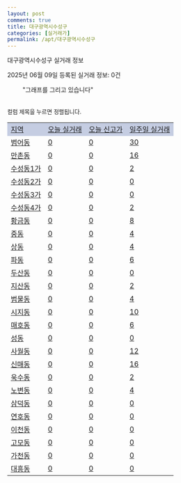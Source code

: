 ```yaml
---
layout: post
comments: true
title: 대구광역시수성구
categories: [실거래가]
permalink: /apt/대구광역시수성구
---
```


대구광역시수성구 실거래 정보

2025년 06월 09일 등록된 실거래 정보: 0건

<!--<script async src="https://pagead2.googlesyndication.com/pagead/js/adsbygoogle.js?client=ca-pub-3485438051770037"
 crossorigin="anonymous"></script>-->

<script type="text/javascript">
  google.charts.load('current', {'packages':['corechart']});
  google.charts.setOnLoadCallback(drawChart);

  function drawChart() {
    var data = google.visualization.arrayToDataTable([['거래일', '매매', '전월세', '전매'], ['21-01', 7, 6, 0], ['21-02', 0, 4, 0], ['21-03', 0, 2, 0], ['21-04', 0, 4, 0], ['21-05', 1, 0, 0], ['21-06', 0, 19, 0], ['21-07', 20, 112, 0], ['21-08', 156, 350, 1], ['21-09', 138, 383, 0], ['21-10', 140, 451, 0], ['21-11', 176, 363, 2], ['21-12', 118, 434, 1], ['22-01', 73, 418, 0], ['22-02', 74, 452, 0], ['22-03', 76, 330, 0], ['22-04', 107, 383, 0], ['22-05', 89, 422, 0], ['22-06', 74, 390, 1], ['22-07', 56, 340, 0], ['22-08', 9, 83, 0], ['23-07', 1, 3, 0], ['23-08', 1, 6, 0], ['23-09', 0, 6, 0], ['23-10', 50, 139, 1], ['23-11', 241, 654, 27], ['23-12', 213, 707, 31], ['24-01', 4, 27, 2], ['24-02', 1, 11, 0], ['24-03', 1, 4, 0], ['24-04', 0, 5, 0], ['24-05', 113, 96, 3], ['24-06', 346, 433, 21], ['24-07', 397, 505, 43], ['24-08', 410, 512, 42], ['24-09', 286, 374, 20], ['24-10', 349, 170, 360], ['24-11', 96, 0, 96], ['24-12', 208, 208, 208], ['25-01', 194, 194, 194], ['25-02', 227, 227, 227], ['25-03', 332, 332, 332], ['25-04', 319, 319, 319], ['25-05', 275, 275, 275], ['25-06', 17, 17, 17]]);

    var options = {
      title: '최근 1년간 유형별 거래량 추이',
      legend: { position: 'bottom' }
    };

    setTimeout(function() {
        var chart = new google.visualization.LineChart(document.getElementById('columnchart_material'));
        chart.draw(data, (options));
        document.getElementById('loading').style.display = 'none';
        var dayLabel = (new Date()).getDay();
        if (dayLabel < 2) {
            sorttable.innerSortFunction.apply(document.getElementById('week'), []);
            sorttable.innerSortFunction.apply(document.getElementById('week'), []);        
        }
        else {
            sorttable.innerSortFunction.apply(document.getElementById('today'), []);
            sorttable.innerSortFunction.apply(document.getElementById('today'), []);
        }
    }, 200);

  }
</script>

<div id="loading" style="z-index:20; display: block; margin-left: 35px">"그래프를 그리고 있습니다"</div>
<div id="columnchart_material" style="width: 95%; margin-left: -35px; display: block"></div>
<!--<div style="width: 95%; margin-left: -35px; display: block">
      <script async src="https://pagead2.googlesyndication.com/pagead/js/adsbygoogle.js?client=ca-pub-3485438051770037"
          crossorigin="anonymous"></script>
      <ins class="adsbygoogle"
          style="display:block"
          data-ad-format="fluid"
          data-ad-layout-key="-fb+5w+4e-db+86"
          data-ad-client="ca-pub-3485438051770037"
          data-ad-slot="1827090281"></ins>
      <script>
          (adsbygoogle = window.adsbygoogle || []).push({});
      </script>
</div>-->
<br>

<font size='small' style='font-size: small;'>컬럼 제목을 누르면 정렬됩니다.</font>
<table class="sortable">
  <tr style='background-color: rgba(114, 132, 186,0.4);'>
    <td id="region"><a href="#">지역</a></td>
    <td id="today"><a href="#">오늘 실거래</a></td>
    <td id="today_new"><a href="#">오늘 신고가</a></td>
    <td id="week"><a href="#">일주일 실거래</a></td>
  </tr>

  
  <tr class="item">
    <td><a href="대구광역시수성구범어동">범어동</a></td>
    <td><a href="대구광역시수성구범어동">0</a></td>
    <td><a href="대구광역시수성구범어동">0</a></td>
    <td><a href="대구광역시수성구범어동">30</a></td>
  </tr>
    

  <tr class="item">
    <td><a href="대구광역시수성구만촌동">만촌동</a></td>
    <td><a href="대구광역시수성구만촌동">0</a></td>
    <td><a href="대구광역시수성구만촌동">0</a></td>
    <td><a href="대구광역시수성구만촌동">16</a></td>
  </tr>
    

  <tr class="item">
    <td><a href="대구광역시수성구수성동1가">수성동1가</a></td>
    <td><a href="대구광역시수성구수성동1가">0</a></td>
    <td><a href="대구광역시수성구수성동1가">0</a></td>
    <td><a href="대구광역시수성구수성동1가">2</a></td>
  </tr>
    

  <tr class="item">
    <td><a href="대구광역시수성구수성동2가">수성동2가</a></td>
    <td><a href="대구광역시수성구수성동2가">0</a></td>
    <td><a href="대구광역시수성구수성동2가">0</a></td>
    <td><a href="대구광역시수성구수성동2가">0</a></td>
  </tr>
    

  <tr class="item">
    <td><a href="대구광역시수성구수성동3가">수성동3가</a></td>
    <td><a href="대구광역시수성구수성동3가">0</a></td>
    <td><a href="대구광역시수성구수성동3가">0</a></td>
    <td><a href="대구광역시수성구수성동3가">0</a></td>
  </tr>
    

  <tr class="item">
    <td><a href="대구광역시수성구수성동4가">수성동4가</a></td>
    <td><a href="대구광역시수성구수성동4가">0</a></td>
    <td><a href="대구광역시수성구수성동4가">0</a></td>
    <td><a href="대구광역시수성구수성동4가">2</a></td>
  </tr>
    

  <tr class="item">
    <td><a href="대구광역시수성구황금동">황금동</a></td>
    <td><a href="대구광역시수성구황금동">0</a></td>
    <td><a href="대구광역시수성구황금동">0</a></td>
    <td><a href="대구광역시수성구황금동">8</a></td>
  </tr>
    

  <tr class="item">
    <td><a href="대구광역시수성구중동">중동</a></td>
    <td><a href="대구광역시수성구중동">0</a></td>
    <td><a href="대구광역시수성구중동">0</a></td>
    <td><a href="대구광역시수성구중동">4</a></td>
  </tr>
    

  <tr class="item">
    <td><a href="대구광역시수성구상동">상동</a></td>
    <td><a href="대구광역시수성구상동">0</a></td>
    <td><a href="대구광역시수성구상동">0</a></td>
    <td><a href="대구광역시수성구상동">4</a></td>
  </tr>
    

  <tr class="item">
    <td><a href="대구광역시수성구파동">파동</a></td>
    <td><a href="대구광역시수성구파동">0</a></td>
    <td><a href="대구광역시수성구파동">0</a></td>
    <td><a href="대구광역시수성구파동">6</a></td>
  </tr>
    

  <tr class="item">
    <td><a href="대구광역시수성구두산동">두산동</a></td>
    <td><a href="대구광역시수성구두산동">0</a></td>
    <td><a href="대구광역시수성구두산동">0</a></td>
    <td><a href="대구광역시수성구두산동">0</a></td>
  </tr>
    

  <tr class="item">
    <td><a href="대구광역시수성구지산동">지산동</a></td>
    <td><a href="대구광역시수성구지산동">0</a></td>
    <td><a href="대구광역시수성구지산동">0</a></td>
    <td><a href="대구광역시수성구지산동">2</a></td>
  </tr>
    

  <tr class="item">
    <td><a href="대구광역시수성구범물동">범물동</a></td>
    <td><a href="대구광역시수성구범물동">0</a></td>
    <td><a href="대구광역시수성구범물동">0</a></td>
    <td><a href="대구광역시수성구범물동">4</a></td>
  </tr>
    

  <tr class="item">
    <td><a href="대구광역시수성구시지동">시지동</a></td>
    <td><a href="대구광역시수성구시지동">0</a></td>
    <td><a href="대구광역시수성구시지동">0</a></td>
    <td><a href="대구광역시수성구시지동">10</a></td>
  </tr>
    

  <tr class="item">
    <td><a href="대구광역시수성구매호동">매호동</a></td>
    <td><a href="대구광역시수성구매호동">0</a></td>
    <td><a href="대구광역시수성구매호동">0</a></td>
    <td><a href="대구광역시수성구매호동">6</a></td>
  </tr>
    

  <tr class="item">
    <td><a href="대구광역시수성구성동">성동</a></td>
    <td><a href="대구광역시수성구성동">0</a></td>
    <td><a href="대구광역시수성구성동">0</a></td>
    <td><a href="대구광역시수성구성동">0</a></td>
  </tr>
    

  <tr class="item">
    <td><a href="대구광역시수성구사월동">사월동</a></td>
    <td><a href="대구광역시수성구사월동">0</a></td>
    <td><a href="대구광역시수성구사월동">0</a></td>
    <td><a href="대구광역시수성구사월동">12</a></td>
  </tr>
    

  <tr class="item">
    <td><a href="대구광역시수성구신매동">신매동</a></td>
    <td><a href="대구광역시수성구신매동">0</a></td>
    <td><a href="대구광역시수성구신매동">0</a></td>
    <td><a href="대구광역시수성구신매동">16</a></td>
  </tr>
    

  <tr class="item">
    <td><a href="대구광역시수성구욱수동">욱수동</a></td>
    <td><a href="대구광역시수성구욱수동">0</a></td>
    <td><a href="대구광역시수성구욱수동">0</a></td>
    <td><a href="대구광역시수성구욱수동">2</a></td>
  </tr>
    

  <tr class="item">
    <td><a href="대구광역시수성구노변동">노변동</a></td>
    <td><a href="대구광역시수성구노변동">0</a></td>
    <td><a href="대구광역시수성구노변동">0</a></td>
    <td><a href="대구광역시수성구노변동">4</a></td>
  </tr>
    

  <tr class="item">
    <td><a href="대구광역시수성구삼덕동">삼덕동</a></td>
    <td><a href="대구광역시수성구삼덕동">0</a></td>
    <td><a href="대구광역시수성구삼덕동">0</a></td>
    <td><a href="대구광역시수성구삼덕동">0</a></td>
  </tr>
    

  <tr class="item">
    <td><a href="대구광역시수성구연호동">연호동</a></td>
    <td><a href="대구광역시수성구연호동">0</a></td>
    <td><a href="대구광역시수성구연호동">0</a></td>
    <td><a href="대구광역시수성구연호동">0</a></td>
  </tr>
    

  <tr class="item">
    <td><a href="대구광역시수성구이천동">이천동</a></td>
    <td><a href="대구광역시수성구이천동">0</a></td>
    <td><a href="대구광역시수성구이천동">0</a></td>
    <td><a href="대구광역시수성구이천동">0</a></td>
  </tr>
    

  <tr class="item">
    <td><a href="대구광역시수성구고모동">고모동</a></td>
    <td><a href="대구광역시수성구고모동">0</a></td>
    <td><a href="대구광역시수성구고모동">0</a></td>
    <td><a href="대구광역시수성구고모동">0</a></td>
  </tr>
    

  <tr class="item">
    <td><a href="대구광역시수성구가천동">가천동</a></td>
    <td><a href="대구광역시수성구가천동">0</a></td>
    <td><a href="대구광역시수성구가천동">0</a></td>
    <td><a href="대구광역시수성구가천동">0</a></td>
  </tr>
    

  <tr class="item">
    <td><a href="대구광역시수성구대흥동">대흥동</a></td>
    <td><a href="대구광역시수성구대흥동">0</a></td>
    <td><a href="대구광역시수성구대흥동">0</a></td>
    <td><a href="대구광역시수성구대흥동">0</a></td>
  </tr>
    


</table>


    